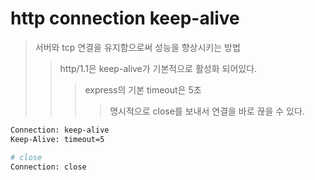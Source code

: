 # http connection keep-alive

> 서버와 tcp 연결을 유지함으로써 성능을 향상시키는 방법
>
> > http/1.1은 keep-alive가 기본적으로 활성화 되어있다.
> >
> > > express의 기본 timeout은 5초
> > >
> > > > 명시적으로 close를 보내서 연결을 바로 끊을 수 있다.

```sh
Connection: keep-alive
Keep-Alive: timeout=5

# close
Connection: close
```
